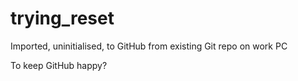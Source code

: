 # trying_reset
Imported, uninitialised, to GitHub from existing Git repo on work PC

To keep GitHub happy?
